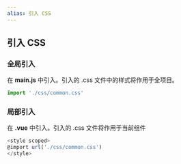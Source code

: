 ```yaml
---
alias: 引入 CSS
---
```


## 引入 CSS

### 全局引入

在 **main.js** 中引入。引入的 .css 文件中的样式将作用于全项目。

```js
import './css/common.css'
```

### 局部引入

在 **.vue** 中引入。引入的 .css 文件将作用于当前组件

```js
<style scoped>
@import url('./css/common.css')
</style>
```
   